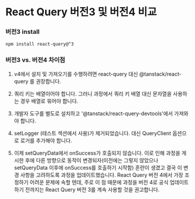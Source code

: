 # React Query 버전3 및 버전4 비교

### 버전3 install

```
npm install react-query@^3
```

### 버전3 vs. 버전4 차이점

1. v4에서 설치 및 가져오기를 수행하려면 react-query 대신 @tanstack/react-query 를 권장합니다.

2. 쿼리 키는 배열이어야 합니다. 그러니 과정에서 쿼리 키 배열 대신 문자열을 사용하는 경우 배열로 묶어야 합니다.

3. 개발자 도구를 별도로 설치하고 '@tanstack/react-query-devtools'에서 가져와야 합니다.

4. setLogger (테스트 섹션에서 사용)가 제거되었습니다. 대신 QueryClient 옵션으로 로거를 추가해야 합니다.

5. 이제 setQueryData에서 onSuccess가 호출되지 않습니다. 이로 인해 과정을 게시한 후에 다른 방향으로 동작이 변경되자(이전에는 그렇지 않았으나 setQueryData 이후에 onSuccess를 호출하기 시작함) 혼란이 생겼고 결국 이 변경 사항을 고려하도록 과정을 업데이트했습니다. React Query 버전 4에서 가장 조정하기 어려운 문제에 속할 텐데, 주로 이 점 때문에 과정을 버전 4로 공식 업데이트하기 전까지는 React Query 버전 3를 계속 사용할 것을 권고합니다.
